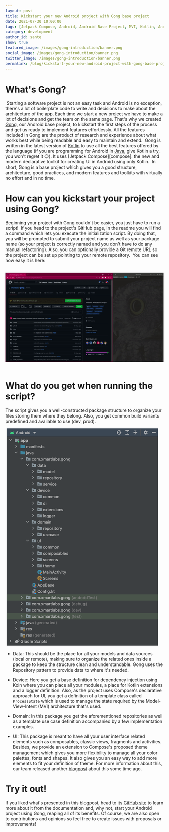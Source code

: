 ```yaml
---
layout: post
title: Kickstart your new Android project with Gong base project 
date: 2021-07-30 10:00:00
tags: [Jetpack Compose, Android, Android Base Project, MVI, Kotlin, Android Development, Declarative Toolkit, Base Project, Template]
category: development
author_id: sante
show: true
featured_image: /images/gong-introduction/banner.png
social_image: /images/gong-introduction/banner.png
twitter_image: /images/gong-introduction/banner.png
permalink: /blog/kickstart-your-new-android-project-with-gong-base-project/
---
```

# What's Gong?
​
Starting a software project is not an easy task and Android is no exception, there's a lot of boilerplate code to write and decisions to make about the architecture of the app. Each time we start a new project we have to make a lot of decisions and get the team on the same page. That's why we created [Gong][gong], our Android base project, to kickstart the first steps of the process and get us ready to implement features effortlessly. All the features included in Gong are the product of research and experience about what works best while being readable and easy to maintain and extend. 
​
Gong is written in the latest version of [Kotlin][kotlin] to use all the best features offered by the language (if you are programming for Android in [Java][java], give Kotlin a try, you won't regret it :wink:). It uses [Jetpack Compose][compose]: the new and modern declarative toolkit for creating UI in Android using only Kotlin.
​
In short, Gong is a base project which gives you a good structure, architecture, good practices, and modern features and toolkits with virtually no effort and in no time.
​
# How can you kickstart your project using Gong?
Beginning your project with Gong couldn't be easier, you just have to run a script! 
​
If you head to the project's GitHub page, in the readme you will find a command which lets you execute the initialization script. By doing that, you will be prompted to submit your project name as well as your package name (so your project is correctly named and you don't have to do any manual refactoring). Also, you can optionally provide a Git remote URL so the project can be set up pointing to your remote repository.
​
You can see how easy it is here:

​
![How to start using it][howto]
​
# What do you get when running the script?
The script gives you a well-constructed package structure to organize your files storing them where they belong. Also, you get common build variants predefined and available to use (dev, prod).

​
![Generated project tree][projectTree]
​

- Data: This should be the place for all your models and data sources (local or remote), making sure to organize the related ones inside a package to keep the structure clean and understandable. Gong uses the Repository pattern to provide data to where it's needed. 
​

- Device: Here you get a base definition for dependency injection using Koin where you can place all your modules, a place for Kotlin extensions and a logger definition. Also, as the project uses Compose's declarative approach for UI, you get a definition of a template class called `ProcessState` which is used to manage the state required by the Model-View-Intent (MVI) architecture that's used.


- Domain: In this package you get the aforementioned repositories as well as a template use case definition accompanied by a few implementation examples. 
​

- UI: This package is meant to have all your user interface related elements such as composables, classic views, fragments and activities. Besides, we provide an extension to Compose's proposed theme management which gives you more flexibility to manage all your color palettes, fonts and shapes. It also gives you an easy way to add more elements to fit your definition of theme. For more information about this, our team released another [blogpost][mirland] about this some time ago.
​
# Try it out!
If you liked what's presented in this blogpost, head to its [GitHub site][gong] to learn more about it from the documentation and, why not, start your Android project using Gong, reaping all of its benefits. Of course, we are also open to contributions and opinions so feel free to create issues with proposals or improvements!
​
​

[gong]: https://github.com/xmartlabs/gong
[mirland]: https://blog.xmartlabs.com/blog/extending-material-theme-in-jetpack-compose/
[kotlin]: https://kotlinlang.org/
[java]: https://java.com
[howto]: /images/gong-introduction/howto.gif
[projectTree]: /images/gong-introduction/projectTree.png
